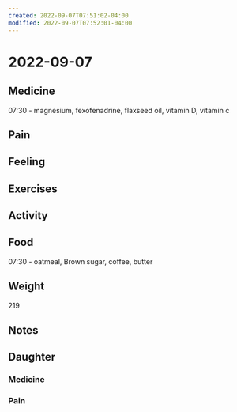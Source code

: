 ```yaml
---
created: 2022-09-07T07:51:02-04:00
modified: 2022-09-07T07:52:01-04:00
---
```


# 2022-09-07

## Medicine

07:30 - magnesium, fexofenadrine, flaxseed oil, vitamin D, vitamin c 

## Pain


## Feeling


## Exercises


## Activity


## Food

07:30 - oatmeal, Brown sugar, coffee, butter 


## Weight

219

## Notes


## Daughter


### Medicine


### Pain

